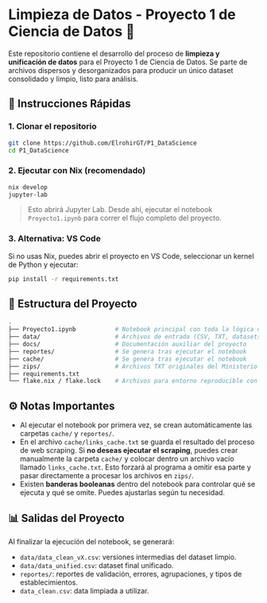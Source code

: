 # Limpieza de Datos - Proyecto 1 de Ciencia de Datos 🧹

Este repositorio contiene el desarrollo del proceso de **limpieza y unificación de datos** para el Proyecto 1 de Ciencia de Datos. Se parte de archivos dispersos y desorganizados para producir un único dataset consolidado y limpio, listo para análisis.

## 🧰 Instrucciones Rápidas

### 1. Clonar el repositorio

```bash
git clone https://github.com/ElrohirGT/P1_DataScience
cd P1_DataScience
```

### 2. Ejecutar con Nix (recomendado)

```bash
nix develop
jupyter-lab
```

> Esto abrirá Jupyter Lab. Desde ahí, ejecutar el notebook `Proyecto1.ipynb` para correr el flujo completo del proyecto.

### 3. Alternativa: VS Code

Si no usas Nix, puedes abrir el proyecto en VS Code, seleccionar un kernel de Python y ejecutar:

```bash
pip install -r requirements.txt
```

## 📂 Estructura del Proyecto

```bash
.
├── Proyecto1.ipynb           # Notebook principal con toda la lógica de limpieza
├── data/                     # Archivos de entrada (CSV, TXT, datasets previos)
├── docs/                     # Documentación auxiliar del proyecto
├── reportes/                 # Se genera tras ejecutar el notebook
├── cache/                    # Se genera tras ejecutar el notebook
├── zips/                     # Archivos TXT originales del Ministerio
├── requirements.txt
└── flake.nix / flake.lock    # Archivos para entorno reproducible con Nix
```

## ⚙️ Notas Importantes

* Al ejecutar el notebook por primera vez, se crean automáticamente las carpetas `cache/` y `reportes/`.
* En el archivo `cache/links_cache.txt` se guarda el resultado del proceso de web scraping.
  Si **no deseas ejecutar el scraping**, puedes crear manualmente la carpeta `cache/` y colocar dentro un archivo vacío llamado `links_cache.txt`. Esto forzará al programa a omitir esa parte y pasar directamente a procesar los archivos en `zips/`.
* Existen **banderas booleanas** dentro del notebook para controlar qué se ejecuta y qué se omite. Puedes ajustarlas según tu necesidad.

## 📊 Salidas del Proyecto

Al finalizar la ejecución del notebook, se generará:

* `data/data_clean_vX.csv`: versiones intermedias del dataset limpio.
* `data/data_unified.csv`: dataset final unificado.
* `reportes/`: reportes de validación, errores, agrupaciones, y tipos de establecimientos.
* `data_clean.csv`: data limpiada a utilizar.
